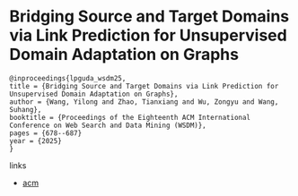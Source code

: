 # Bridging Source and Target Domains via Link Prediction for Unsupervised Domain Adaptation on Graphs

```
@inproceedings{lpguda_wsdm25,
title = {Bridging Source and Target Domains via Link Prediction for Unsupervised Domain Adaptation on Graphs},
author = {Wang, Yilong and Zhao, Tianxiang and Wu, Zongyu and Wang, Suhang},
booktitle = {Proceedings of the Eighteenth ACM International Conference on Web Search and Data Mining (WSDM)},
pages = {678--687}
year = {2025}
}
```

links
- [acm](http://dl.acm.org/doi/10.1145/3701551.3703519)
